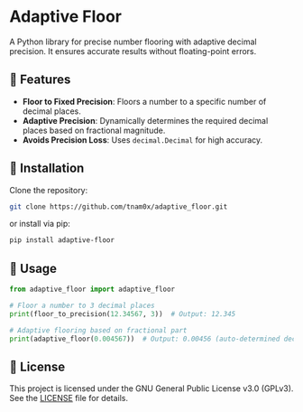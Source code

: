# Adaptive Floor

A Python library for precise number flooring with adaptive decimal precision.
It ensures accurate results without floating-point errors.

## 🚀 Features

- **Floor to Fixed Precision**: Floors a number to a specific number of decimal places.
- **Adaptive Precision**: Dynamically determines the required decimal places based on fractional magnitude.
- **Avoids Precision Loss**: Uses `decimal.Decimal` for high accuracy.

## 📌 Installation

Clone the repository:

```sh
git clone https://github.com/tnam0x/adaptive_floor.git
```

or install via pip:

```sh
pip install adaptive-floor
```

## 📖 Usage

```python
from adaptive_floor import adaptive_floor

# Floor a number to 3 decimal places
print(floor_to_precision(12.34567, 3))  # Output: 12.345

# Adaptive flooring based on fractional part
print(adaptive_floor(0.004567))  # Output: 0.00456 (auto-determined decimals)
```

## 📜 License

This project is licensed under the GNU General Public License v3.0 (GPLv3).
See the [LICENSE](./LICENSE) file for details.
